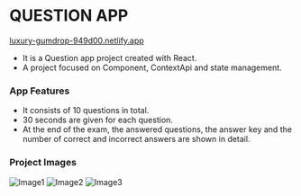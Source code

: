 # QUESTION APP

[luxury-gumdrop-949d00.netlify.app](https://clinquant-otter-5cb222.netlify.app)

* It is a Question app project created with React.
* A project focused on Component, ContextApi and state management.


### App Features
* It consists of 10 questions in total.
* 30 seconds are given for each question.
* At the end of the exam, the answered questions, the answer key and the number of correct and incorrect answers are shown in detail.

### Project Images
![Image1](./src/assets/startpage.png) 
![Image2](./src/assets/questionpage.png)
![Image3](./src/assets/lastpage.png)

